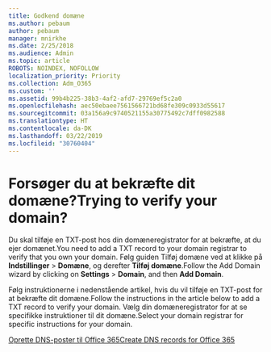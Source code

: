 ```yaml
---
title: Godkend domæne
ms.author: pebaum
author: pebaum
manager: mnirkhe
ms.date: 2/25/2018
ms.audience: Admin
ms.topic: article
ROBOTS: NOINDEX, NOFOLLOW
localization_priority: Priority
ms.collection: Adm_O365
ms.custom: ''
ms.assetid: 99b4b225-38b3-4af2-afd7-29769ef5c2a0
ms.openlocfilehash: aec50ebaee7561566721bd68fe309c0933d55617
ms.sourcegitcommit: 03a156a9c9740521155a30775492c7dff0982588
ms.translationtype: HT
ms.contentlocale: da-DK
ms.lasthandoff: 03/22/2019
ms.locfileid: "30760404"
---
```

# <a name="trying-to-verify-your-domain"></a><span data-ttu-id="de087-102">Forsøger du at bekræfte dit domæne?</span><span class="sxs-lookup"><span data-stu-id="de087-102">Trying to verify your domain?</span></span>

<span data-ttu-id="de087-103">Du skal tilføje en TXT-post hos din domæneregistrator for at bekræfte, at du ejer domænet.</span><span class="sxs-lookup"><span data-stu-id="de087-103">You need to add a TXT record to your domain registrar to verify that you own your domain.</span></span> <span data-ttu-id="de087-104">Følg guiden Tilføj domæne ved at klikke på **Indstillinger** \> **Domæne**, og derefter **Tilføj domæne**.</span><span class="sxs-lookup"><span data-stu-id="de087-104">Follow the Add Domain wizard by clicking on **Settings** \> **Domain**, and then **Add Domain**.</span></span> 
  
<span data-ttu-id="de087-105">Følg instruktionerne i nedenstående artikel, hvis du vil tilføje en TXT-post for at bekræfte dit domæne.</span><span class="sxs-lookup"><span data-stu-id="de087-105">Follow the instructions in the article below to add a TXT record to verify your domain.</span></span> <span data-ttu-id="de087-106">Vælg din domæneregistrator for at se specifikke instruktioner til dit domæne.</span><span class="sxs-lookup"><span data-stu-id="de087-106">Select your domain registrar for specific instructions for your domain.</span></span>
  
[<span data-ttu-id="de087-107">Oprette DNS-poster til Office 365</span><span class="sxs-lookup"><span data-stu-id="de087-107">Create DNS records for Office 365</span></span>](https://support.office.com/article/Create-DNS-records-for-Office-365-when-you-manage-your-DNS-records-B0F3FDCA-8A80-4E8E-9EF3-61E8A2A9AB23.aspx)
  

